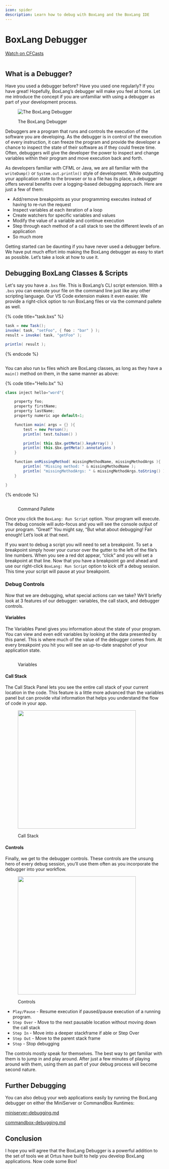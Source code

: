 ```yaml
---
icon: spider
description: Learn how to debug with BoxLang and the BoxLang IDE
---
```


# BoxLang Debugger

[Watch on CFCasts](https://boktoks.seeandplaymode.com/boxtoks/view/boxlang-docs-dc-0046)

<figure><img src="../../../.gitbook/assets/BL-Debugger.png" alt=""><figcaption></figcaption></figure>

## What is a Debugger?

Have you used a debugger before? Have you used one regularly? If you have great! Hopefully, BoxLang’s debugger will make you feel at home. Let me introduce the concept if you are unfamiliar with using a debugger as part of your development process.

<figure><img src="../../../.gitbook/assets/image (32).png" alt="The BoxLang Debugger"><figcaption><p>The BoxLang Debugger</p></figcaption></figure>

Debuggers are a program that runs and controls the execution of the software you are developing. As the debugger is in control of the execution of every instruction, it can freeze the program and provide the developer a chance to inspect the state of their software as if they could freeze time. Often, debuggers will give the developer the power to inspect and change variables within their program and move execution back and forth.

As developers familiar with CFML or Java, we are all familiar with the `writeDump()` or `System.out.println()` style of development. While outputting your application state to the browser or to a file has its place, a debugger offers several benefits over a logging-based debugging approach. Here are just a few of them:

* Add/remove breakpoints as your programming executes instead of having to re-run the request
* Inspect variables at each iteration of a loop
* Create watchers for specific variables and values
* Modify the value of a variable and continue execution
* Step through each method of a call stack to see the different levels of an application
* So much more

Getting started can be daunting if you have never used a debugger before. We have put much effort into making the BoxLang debugger as easy to start as possible. Let’s take a look at how to use it.

## Debugging BoxLang Classes & Scripts

Let's say you have a `.bxs` file. This is BoxLang’s CLI script extension. With a `.bxs` you can execute your file on the command line just like any other scripting language. Our VS Code extension makes it even easier. We provide a right-click option to run BoxLang files or via the command pallete as well.

{% code title="task.bxs" %}
```java
task = new Task();
invoke( task, "setFoo", { foo : "bar" } );
result = invoke( task, "getFoo" );

println( result );
```
{% endcode %}

<figure><img src="../../../.gitbook/assets/image (23).png" alt=""><figcaption></figcaption></figure>

You can also run `bx` files which are BoxLang classes, as long as they have a `main()` method on them, in the same manner as above:

{% code title="Hello.bx" %}
```java
class inject hello="word"{

	property foo;
	property firstName;
	property lastName;
	property numeric age default=1;

	function main( args = {} ){
		test = new Person();
		println( test.toJson() )

		println( this.$bx.getMeta().keyArray() )
		println( this.$bx.getMeta().annotations )
	}

	function onMissingMethod( missingMethodName, missingMethodArgs ){
		println( "Missing method: " & missingMethodName );
		println( "missingMethodArgs: " & missingMethodArgs.toString() );
	}

}

```
{% endcode %}

<figure><img src="../../../.gitbook/assets/image (33).png" alt=""><figcaption><p>Command Pallete</p></figcaption></figure>

Once you click the `BoxLang: Run Script` option. Your program will execute. The debug console will auto-focus and you will see the console output of your program. “Great!” You might say, “But what about debugging! Fair enough! Let’s look at that next.

If you want to debug a script you will need to set a breakpoint. To set a breakpoint simply hover your cursor over the gutter to the left of the file’s line numbers. When you see a red dot appear, “click” and you will set a breakpoint at that line. Now that you have a breakpoint go and ahead and use our right-click `BoxLang: Run Script` option to kick off a debug session. This time your script will pause at your breakpoint.

### Debug Controls

Now that we are debugging, what special actions can we take? We’ll briefly look at 3 features of our debugger: variables, the call stack, and debugger controls.

#### Variables

The Variables Panel gives you information about the state of your program. You can view and even edit variables by looking at the data presented by this panel. This is where much of the value of the debugger comes from. At every breakpoint you hit you will see an up-to-date snapshot of your application state.

<figure><img src="../../../.gitbook/assets/image (24).png" alt=""><figcaption><p>Variables</p></figcaption></figure>

#### Call Stack

The Call Stack Panel lets you see the entire call stack of your current location in the code. This feature is a little more advanced than the variables panel but can provide vital information that helps you understand the flow of code in your app.

<figure><img src="../../../.gitbook/assets/image (25).png" alt="" width="375"><figcaption><p>Call Stack</p></figcaption></figure>

#### Controls

Finally, we get to the debugger controls. These controls are the unsung hero of every debug session, you’ll use them often as you incorporate the debugger into your workflow.

<figure><img src="../../../.gitbook/assets/image (26).png" alt="" width="375"><figcaption><p>Controls</p></figcaption></figure>

* `Play/Pause` - Resume execution if paused/pause execution of a running program.
* `Step Over` - Move to the next pausable location without moving down the call stack
* `Step In` - Move into a deeper stackframe if able or Step Over
* `Step Out` - Move to the parent stack frame
* `Stop` - Stop debugging

The controls mostly speak for themselves. The best way to get familiar with them is to jump in and play around. After just a few minutes of playing around with them, using them as part of your debug process will become second nature.

## Further Debugging

You can also debug your web applications easily by running the BoxLang debugger on either the MiniServer or CommandBox Runtimes:

[miniserver-debugging.md](miniserver-debugging.md "mention")

[commandbox-debugging.md](commandbox-debugging.md "mention")

## Conclusion

I hope you will agree that the BoxLang Debugger is a powerful addition to the set of tools we at Ortus have built to help you develop BoxLang applications.  Now code some Box!
